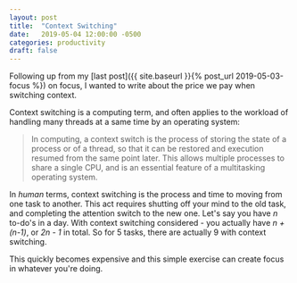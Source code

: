 ```yaml
---
layout: post
title:  "Context Switching"
date:   2019-05-04 12:00:00 -0500
categories: productivity
draft: false 
---
```


Following up from my [last post]({{ site.baseurl }}{% post_url 2019-05-03-focus %}) on focus, I wanted to write about the price we pay when switching context. 

Context switching is a computing term, and often applies to the workload of handling many threads at a same time by an operating system:

> In computing, a context switch is the process of storing the state of a process or of a thread, so that it can be restored and execution resumed from the same point later. This allows multiple processes to share a single CPU, and is an essential feature of a multitasking operating system.

In _human_ terms, context switching is the process and time to moving from one task to another. This act requires shutting off your mind to the old task, and completing the attention switch to the new one. Let's say you have _n_ to-do's in a day. With context switching considered - you actually have _n + (n-1)_, or _2n - 1_ in total. So for 5 tasks, there are actually 9 with context switching.

This quickly becomes expensive and this simple exercise can create focus in whatever you're doing.  